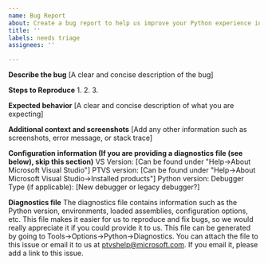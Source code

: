 ```yaml
---
name: Bug Report
about: Create a bug report to help us improve your Python experience in Visual Studio
title: ''
labels: needs triage
assignees: ''

---
```


**Describe the bug**
[A clear and concise description of the bug]

**Steps to Reproduce**
1.
2.
3.

**Expected behavior**
[A clear and concise description of what you are expecting]

**Additional context and screenshots**
[Add any other information such as screenshots, error message, or stack trace]

**Configuration information (If you are providing a diagnostics file (see below), skip this section)**
VS Version: [Can be found under "Help->About Microsoft Visual Studio"]
PTVS version: [Can be found under "Help->About Microsoft Visual Studio->Installed products"]
Python version:
Debugger Type (if applicable): [New debugger or legacy debugger?]

**Diagnostics file**
The diagnostics file contains information such as the Python version, environments, loaded assemblies, configuration options, etc. This file makes it easier for us to reproduce and fix bugs, so we would really appreciate it if you could provide it to us. This file can be generated by going to Tools->Options->Python->Diagnostics.
You can attach the file to this issue or email it to us at ptvshelp@microsoft.com. If you email it, please add a link to this issue.
